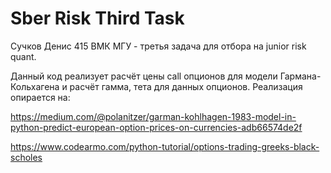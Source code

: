 # Sber Risk Third Task
Сучков Денис 415 ВМК МГУ - третья задача для отбора на junior risk quant.

Данный код реализует расчёт цены call опционов для модели Гармана-Кольхагена и расчёт гамма, тета для данных опционов.
Реализация опирается на:


https://medium.com/@polanitzer/garman-kohlhagen-1983-model-in-python-predict-european-option-prices-on-currencies-adb66574de2f

https://www.codearmo.com/python-tutorial/options-trading-greeks-black-scholes
